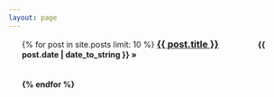```yaml
---
layout: page
---
```


<ul class="posts">
  {% for post in site.posts limit: 10 %}
      <h3 style="display:inline; margin-right:4em"><a href="{{ BASE_PATH }}{{ post.url }}">{{ post.title }}</a></h3>
      <h4 style="display:inline"><span>{{ post.date | date_to_string }}</span> &raquo;<h4>
      <br>
  {% endfor %}
</ul>
